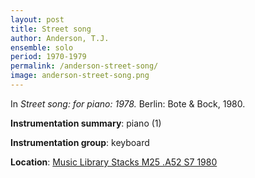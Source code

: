 ```yaml
---
layout: post
title: Street song
author: Anderson, T.J.
ensemble: solo 
period: 1970-1979
permalink: /anderson-street-song/
image: anderson-street-song.png
---
```


In *Street song: for piano: 1978.* Berlin: Bote & Bock, 1980.

**Instrumentation summary**: piano (1) 

**Instrumentation group**: keyboard 

**Location**: <a href="https://tufts-primo.hosted.exlibrisgroup.com/primo-explore/fulldisplay?docid=01TUN_ALMA21104821750003851&context=L&vid=01TUN&lang=en_US&search_scope=EVERYTHING&adaptor=Local%20Search%20Engine&tab=everything&query=any,contains,T.%20J.%20Anderson%20street%20song&facet=library,include,01TUN_MUSIC&offset=0" target="_blank">Music Library Stacks M25 .A52 S7 1980 </a>
